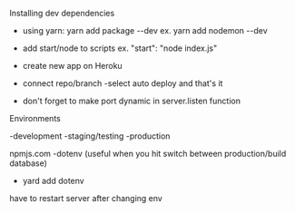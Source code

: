 Installing dev dependencies 

- using yarn: yarn add package --dev ex. yarn add nodemon --dev
- add start/node to scripts ex.  "start": "node index.js" 


- create new app on Heroku 
- connect repo/branch
-select auto deploy and that's it
* don't forget to make port dynamic in server.listen function

Environments

-development
-staging/testing
-production

npmjs.com
-dotenv (useful when you hit switch between production/build database)
- yard add dotenv 

have to restart server after changing env 